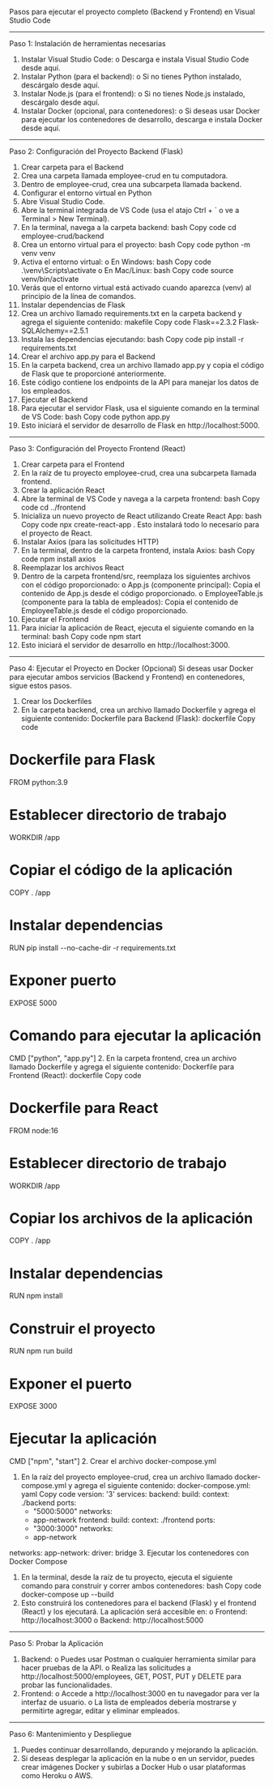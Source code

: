 Pasos para ejecutar el proyecto completo (Backend y Frontend) en Visual Studio Code
________________________________________
Paso 1: Instalación de herramientas necesarias
1.	Instalar Visual Studio Code:
o	Descarga e instala Visual Studio Code desde aquí.
2.	Instalar Python (para el backend):
o	Si no tienes Python instalado, descárgalo desde aquí.
3.	Instalar Node.js (para el frontend):
o	Si no tienes Node.js instalado, descárgalo desde aquí.
4.	Instalar Docker (opcional, para contenedores):
o	Si deseas usar Docker para ejecutar los contenedores de desarrollo, descarga e instala Docker desde aquí.
________________________________________
Paso 2: Configuración del Proyecto Backend (Flask)
1. Crear carpeta para el Backend
1.	Crea una carpeta llamada employee-crud en tu computadora.
2.	Dentro de employee-crud, crea una subcarpeta llamada backend.
2. Configurar el entorno virtual en Python
1.	Abre Visual Studio Code.
2.	Abre la terminal integrada de VS Code (usa el atajo Ctrl + ` o ve a Terminal > New Terminal).
3.	En la terminal, navega a la carpeta backend:
bash
Copy code
cd employee-crud/backend
4.	Crea un entorno virtual para el proyecto:
bash
Copy code
python -m venv venv
5.	Activa el entorno virtual:
o	En Windows:
bash
Copy code
.\venv\Scripts\activate
o	En Mac/Linux:
bash
Copy code
source venv/bin/activate
6.	Verás que el entorno virtual está activado cuando aparezca (venv) al principio de la línea de comandos.
3. Instalar dependencias de Flask
1.	Crea un archivo llamado requirements.txt en la carpeta backend y agrega el siguiente contenido:
makefile
Copy code
Flask==2.3.2
Flask-SQLAlchemy==2.5.1
2.	Instala las dependencias ejecutando:
bash
Copy code
pip install -r requirements.txt
4. Crear el archivo app.py para el Backend
1.	En la carpeta backend, crea un archivo llamado app.py y copia el código de Flask que te proporcioné anteriormente.
2.	Este código contiene los endpoints de la API para manejar los datos de los empleados.
5. Ejecutar el Backend
1.	Para ejecutar el servidor Flask, usa el siguiente comando en la terminal de VS Code:
bash
Copy code
python app.py
2.	Esto iniciará el servidor de desarrollo de Flask en http://localhost:5000.
________________________________________
Paso 3: Configuración del Proyecto Frontend (React)
1. Crear carpeta para el Frontend
1.	En la raíz de tu proyecto employee-crud, crea una subcarpeta llamada frontend.
2. Crear la aplicación React
1.	Abre la terminal de VS Code y navega a la carpeta frontend:
bash
Copy code
cd ../frontend
2.	Inicializa un nuevo proyecto de React utilizando Create React App:
bash
Copy code
npx create-react-app .
Esto instalará todo lo necesario para el proyecto de React.
3. Instalar Axios (para las solicitudes HTTP)
1.	En la terminal, dentro de la carpeta frontend, instala Axios:
bash
Copy code
npm install axios
4. Reemplazar los archivos React
1.	Dentro de la carpeta frontend/src, reemplaza los siguientes archivos con el código proporcionado:
o	App.js (componente principal): Copia el contenido de App.js desde el código proporcionado.
o	EmployeeTable.js (componente para la tabla de empleados): Copia el contenido de EmployeeTable.js desde el código proporcionado.
5. Ejecutar el Frontend
1.	Para iniciar la aplicación de React, ejecuta el siguiente comando en la terminal:
bash
Copy code
npm start
2.	Esto iniciará el servidor de desarrollo en http://localhost:3000.
________________________________________
Paso 4: Ejecutar el Proyecto en Docker (Opcional)
Si deseas usar Docker para ejecutar ambos servicios (Backend y Frontend) en contenedores, sigue estos pasos.
1. Crear los Dockerfiles
1.	En la carpeta backend, crea un archivo llamado Dockerfile y agrega el siguiente contenido:
Dockerfile para Backend (Flask):
dockerfile
Copy code
# Dockerfile para Flask
FROM python:3.9

# Establecer directorio de trabajo
WORKDIR /app

# Copiar el código de la aplicación
COPY . /app

# Instalar dependencias
RUN pip install --no-cache-dir -r requirements.txt

# Exponer puerto
EXPOSE 5000

# Comando para ejecutar la aplicación
CMD ["python", "app.py"]
2.	En la carpeta frontend, crea un archivo llamado Dockerfile y agrega el siguiente contenido:
Dockerfile para Frontend (React):
dockerfile
Copy code
# Dockerfile para React
FROM node:16

# Establecer directorio de trabajo
WORKDIR /app

# Copiar los archivos de la aplicación
COPY . /app

# Instalar dependencias
RUN npm install

# Construir el proyecto
RUN npm run build

# Exponer el puerto
EXPOSE 3000

# Ejecutar la aplicación
CMD ["npm", "start"]
2. Crear el archivo docker-compose.yml
1.	En la raíz del proyecto employee-crud, crea un archivo llamado docker-compose.yml y agrega el siguiente contenido:
docker-compose.yml:
yaml
Copy code
version: '3'
services:
  backend:
    build:
      context: ./backend
    ports:
      - "5000:5000"
    networks:
      - app-network
  frontend:
    build:
      context: ./frontend
    ports:
      - "3000:3000"
    networks:
      - app-network

networks:
  app-network:
    driver: bridge
3. Ejecutar los contenedores con Docker Compose
1.	En la terminal, desde la raíz de tu proyecto, ejecuta el siguiente comando para construir y correr ambos contenedores:
bash
Copy code
docker-compose up --build
2.	Esto construirá los contenedores para el backend (Flask) y el frontend (React) y los ejecutará. La aplicación será accesible en:
o	Frontend: http://localhost:3000
o	Backend: http://localhost:5000
________________________________________
Paso 5: Probar la Aplicación
1.	Backend:
o	Puedes usar Postman o cualquier herramienta similar para hacer pruebas de la API.
o	Realiza las solicitudes a http://localhost:5000/employees, GET, POST, PUT y DELETE para probar las funcionalidades.
2.	Frontend:
o	Accede a http://localhost:3000 en tu navegador para ver la interfaz de usuario.
o	La lista de empleados debería mostrarse y permitirte agregar, editar y eliminar empleados.
________________________________________
Paso 6: Mantenimiento y Despliegue
1.	Puedes continuar desarrollando, depurando y mejorando la aplicación.
2.	Si deseas desplegar la aplicación en la nube o en un servidor, puedes crear imágenes Docker y subirlas a Docker Hub o usar plataformas como Heroku o AWS.

